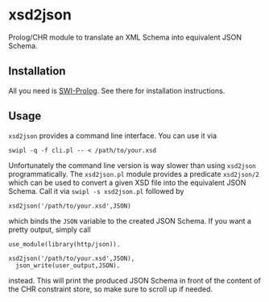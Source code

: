 # xsd2json

Prolog/CHR module to translate an XML Schema into equivalent JSON Schema.

## Installation

All you need is [SWI-Prolog](http://www.swi-prolog.org/). See there for installation instructions.

## Usage

`xsd2json` provides a command line interface. You can use it via

	swipl -q -f cli.pl -- < /path/to/your.xsd

Unfortunately the command line version is way slower than using `xsd2json` programmatically. The `xsd2json.pl` module provides a predicate `xsd2json/2` which can be used to convert a given XSD file into the equivalent JSON Schema. Call it via `swipl -s xsd2json.pl` followed by

	xsd2json('/path/to/your.xsd',JSON)

which binds the `JSON` variable to the created JSON Schema. If you want a pretty output, simply call

	use_module(library(http/json)).

	xsd2json('/path/to/your.xsd',JSON),
	  json_write(user_output,JSON).

instead. This will print the produced JSON Schema in front of the content of the CHR constraint store, so make sure to scroll up if needed.
